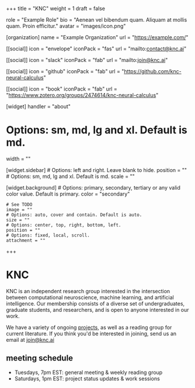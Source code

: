 +++
title = "KNC"
weight = 1
draft = false

role = "Example Role"
bio = "Aenean vel bibendum quam. Aliquam at mollis quam. Proin efficitur."
avatar = "images/icon.png"

[organization]
  name = "Example Organization"
  url = "https://example.com/"

[[social]]
  icon = "envelope"
  iconPack = "fas"
  url = "mailto:contact@knc.ai"

[[social]]
  icon = "slack"
  iconPack = "fab"
  url = "mailto:join@knc.ai"

[[social]]
  icon = "github"
  iconPack = "fab"
  url = "https://github.com/knc-neural-calculus"

[[social]]
  icon = "book"
  iconPack = "fab"
  url = "https://www.zotero.org/groups/2474614/knc-neural-calculus"

[widget]
  handler = "about"
    
  # Options: sm, md, lg and xl. Default is md.
  width = ""

  [widget.sidebar]
    # Options: left and right. Leave blank to hide.
    position = ""
    # Options: sm, md, lg and xl. Default is md.
    scale = ""
    
  [widget.background]
    # Options: primary, secondary, tertiary or any valid color value. Default is primary.
    color = "secondary"
    
    # See TODO
    image = ""
    # Options: auto, cover and contain. Default is auto.
    size = ""
    # Options: center, top, right, bottom, left.
    position = ""
    # Options: fixed, local, scroll.
    attachment = ""

+++

# KNC

KNC is an independent research group interested in the intersection between computational neuroscience, machine learning, and artificial intelligence. Our membership consists of a diverse set of undergraduates, graduate students, and researchers, and is open to anyone interested in our work.

We have a variety of ongoing [projects](projects), as well as a reading group for current literature. If you think you'd be interested in joining, send us an email at [join@knc.ai](mailto:join@knc.ai)


## meeting schedule
 - Tuesdays, 7pm EST: general meeting & weekly reading group
 - Saturdays, 1pm EST: project status updates & work sessions



